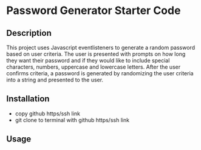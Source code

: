 # Password Generator Starter Code

## Description
This project uses Javascript eventlisteners to generate a random password based on user criteria. The user is presented with prompts on how long they want their password and if they would like to include special characters, numbers, uppercase and lowercase letters. After the user confirms criteria, a password is generated by randomizing the user criteria into a string and presented to the user.  

## Installation
- copy github https/ssh link
- git clone to terminal with github https/ssh link

## Usage



